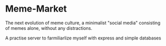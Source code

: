 # Meme-Market

The next evolution of meme culture, a minimalist "social media" consisting of memes alone, without any distractions.

A practise server to farmiliarlize myself with express and simple databases

